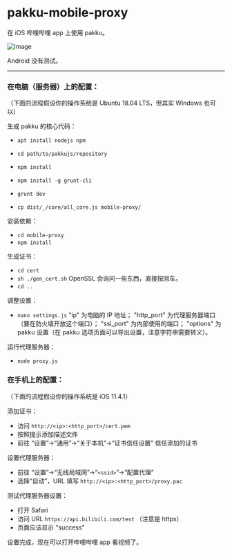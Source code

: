 # pakku-mobile-proxy

在 iOS 哔哩哔哩 app 上使用 pakku。

![image](https://user-images.githubusercontent.com/6646473/43705407-f45a7d8e-9994-11e8-956a-3502d483ca40.png)

Android 没有测试。

-----

### 在电脑（服务器）上的配置：

（下面的流程假设你的操作系统是 Ubuntu 18.04 LTS，但其实 Windows 也可以）

生成 pakku 的核心代码：

- `apt install nodejs npm`

- `cd path/to/pakkujs/repository`

- `npm install`
- `npm install -g grunt-cli`
- `grunt dev`
- `cp dist/_/core/all_core.js mobile-proxy/`

安装依赖：

- `cd mobile-proxy`
- `npm install`

生成证书：

- `cd cert`
- `sh ./gen_cert.sh`
  OpenSSL 会询问一些东西，直接按回车。
- `cd ..`

调整设置：

- `nano settings.js`
  "ip" 为电脑的 IP 地址；
  "http_port" 为代理服务器端口（要在防火墙开放这个端口）；
  "ssl_port" 为内部使用的端口；
  "options" 为 pakku 设置（在 pakku 选项页面可以导出设置，注意字符串需要转义）。

运行代理服务器：

- `node proxy.js`

### 在手机上的配置：

（下面的流程假设你的操作系统是 iOS 11.4.1）

添加证书：

- 访问 `http://<ip>:<http_port>/cert.pem`
- 按照提示添加描述文件
- 前往 “设置”→“通用”→“关于本机”→“证书信任设置” 信任添加的证书

设置代理服务器：

- 前往 “设置”→“无线局域网”→“`<ssid>`”→“配置代理”
- 选择“自动”，URL 填写 `http://<ip>:<http_port>/proxy.pac`

测试代理服务器设置：

- 打开 Safari
- 访问 URL `https://api.bilibili.com/test` （注意是 https）
- 页面应该显示 "success"

设置完成，现在可以打开哔哩哔哩 app 看视频了。